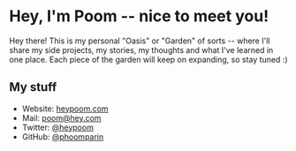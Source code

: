 # Hey, I'm Poom -- nice to meet you!

Hey there! This is my personal "Oasis" or "Garden" of sorts -- where I'll share my side projects, my stories, my thoughts and what I've learned in one place. Each piece of the garden will keep on expanding, so stay tuned :)

## My stuff

- Website: [heypoom.com](https://heypoom.com)
- Mail: [poom@hey.com](mailto:poom@hey.com)
- Twitter: [@heypoom](https://twitter.com/heypoom)
- GitHub: [@phoomparin](https://github.com/phoomparin)
